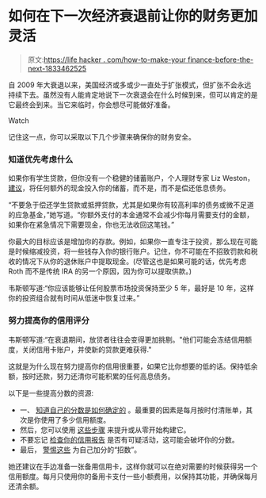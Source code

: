 # 如何在下一次经济衰退前让你的财务更加灵活

> 原文:[https://life hacker . com/how-to-make-your finance-before-the-next-1833462525](https://lifehacker.com/how-to-make-your-finances-more-flexible-before-the-next-1833462525)

自 2009 年大衰退以来，美国经济或多或少一直处于扩张模式，但扩张不会永远持续下去。虽然没有人能肯定地说下一次衰退会在什么时候到来，但可以肯定的是它最终会到来。当它来临时，你会想尽可能做好准备。

Watch

记住这一点，你可以采取以下几个步骤来确保你的财务安全。

### 知道优先考虑什么

如果你有学生贷款，但你没有一个稳健的储蓄账户，个人理财专家 Liz Weston，[建议](https://www.nerdwallet.com/article/theres-always-a-next-recession-so-be-prepared)，将任何额外的现金投入你的储蓄，而不是，而不是偿还低息债务。

“不要急于偿还学生贷款或抵押贷款，尤其是如果你有较高利率的债务或微不足道的应急基金，”她写道。“你额外支付的本金通常不会减少你每月需要支付的金额，如果你在紧急情况下需要现金，你也无法收回这笔钱。”

你最大的目标应该是增加你的存款。例如，如果你一直专注于投资，那么现在可能是时候缩减投资，将一些钱存入你的银行账户。记住，你不可能在不招致罚款和税收的情况下从你的退休账户中提取现金。(尽管这也是如果可能的话，优先考虑 Roth 而不是传统 IRA 的另一个原因，因为你可以提取供款。)

韦斯顿写道:“你应该能够让任何股票市场投资保持至少 5 年，最好是 10 年，这样你的投资组合就有时间从低迷中恢复过来。”

### 努力提高你的信用评分

韦斯顿写道:“在衰退期间，放贷者往往会变得更加挑剔。"他们可能会冻结信用额度，关闭信用卡账户，并使新的贷款更难获得."

这就是为什么现在努力提高你的信用很重要，如果它比你想要的低的话。保持低余额，按时还款，努力还清你可能积累的任何高息债务。

以下是一些提高分数的资源:

*   一、 [知道自己的分数是如何确定的](https://twocents.lifehacker.com/the-5-factors-behind-your-credit-score-1797277397) 。最重要的因素是每月按时付清账单，其次是你使用了多少信用额度。
*   然后，您可以使用 [这些步骤](https://twocents.lifehacker.com/how-to-boost-your-credit-or-build-it-up-from-nothing-1797485359) 来提升或从零开始构建它。
*   不要忘记 [检查你的信用报告](https://twocents.lifehacker.com/everything-you-need-to-know-about-credit-how-to-check-1797093506) 是否有可疑活动，这可能会破坏你的分数。
*   最后， [警惕这些](https://twocents.lifehacker.com/be-wary-of-new-tricks-for-raising-your-credit-score-1831839587) 为自己加分的“招数”。

她还建议在手边准备一张备用信用卡，这样你就可以在绝对需要的时候获得另一个信用额度。每月只使用你的备用卡支付一些小额费用，以保持其功能，并确保每月还清余额。